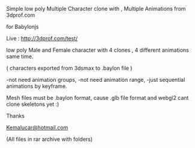 

Simple low poly Multiple Character clone with , Multiple Animations from 3dprof.com  

for Babylonjs

Live : http://3dprof.com/test/

low poly Male and Female character with 4 clones , 4 different animations same time.

( characters exported from 3dsmax to .baylon file )

-not need animation groups,
-not need animation range,
-just sequential animations by keyframe.

Mesh files must be .baylon format, cause .glb file format and webgl2 cant clone skeletons yet :)

Thanks

Kemalucar@hotmail.com

(All files in rar archive with folders)
